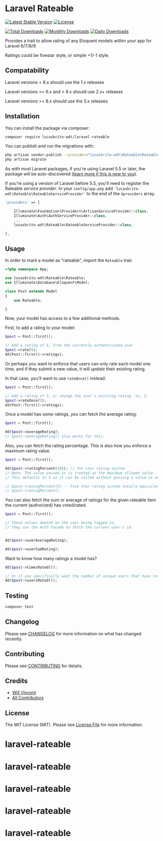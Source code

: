 # Laravel Rateable

[![Latest Stable Version](https://poser.pugx.org/lucasbrito-wdt/laravel-rateable/v/stable.svg)](https://packagist.org/packages/lucasbrito-wdt/laravel-rateable) [![License](https://poser.pugx.org/lucasbrito-wdt/laravel-rateable/license.svg)](https://packagist.org/packages/lucasbrito-wdt/laravel-rateable)

[![Total Downloads](https://poser.pugx.org/lucasbrito-wdt/laravel-rateable/downloads.svg)](https://packagist.org/packages/lucasbrito-wdt/laravel-rateable) [![Monthly Downloads](https://poser.pugx.org/lucasbrito-wdt/laravel-rateable/d/monthly.png)](https://packagist.org/packages/lucasbrito-wdt/laravel-rateable) [![Daily Downloads](https://poser.pugx.org/lucasbrito-wdt/laravel-rateable/d/daily.png)](https://packagist.org/packages/lucasbrito-wdt/laravel-rateable)

Provides a trait to allow rating of any Eloquent models within your app for Laravel 6/7/8/9.

Ratings could be fivestar style, or simple +1/-1 style.


## Compatability

Laravel versions < 6.x should use the 1.x releases

Laravel versions >= 6.x and < 8.x should use 2.x+ releases

Laravel versions >= 8.x should use the 3.x releases

## Installation

You can install the package via composer:

```bash
composer require lucasbrito-wdt/laravel-rateable
```

You can publish and run the migrations with:

```bash
php artisan vendor:publish --provider="lucasbrito-wdt\Rateable\RateableServiceProvider" --tag="migrations"
php artisan migrate
```
As with most Laravel packages, if you're using Laravel 5.5 or later, the package will be auto-discovered ([learn more if this is new to you](https://medium.com/@taylorotwell/package-auto-discovery-in-laravel-5-5-ea9e3ab20518)).

If you're using a version of Laravel before 5.5, you'll need to register the Rateable *service provider*. In your `config/app.php` add `'lucasbrito-wdt\Rateable\RateableServiceProvider'` to the end of the `$providers` array.

````php
'providers' => [

    Illuminate\Foundation\Providers\ArtisanServiceProvider::class,
    Illuminate\Auth\AuthServiceProvider::class,
    ...
    lucasbrito-wdt\Rateable\RateableServiceProvider::class,

],
````

## Usage

In order to mark a model as "rateable", import the `Rateable` trait.

````php
<?php namespace App;

use lucasbrito-wdt\Rateable\Rateable;
use Illuminate\Database\Eloquent\Model;

class Post extends Model
{
    use Rateable;

}
````

Now, your model has access to a few additional methods.

First, to add a rating to your model:

````php
$post = Post::first();

// Add a rating of 5, from the currently authenticated user
$post->rate(5);
dd(Post::first()->ratings);
````

Or perhaps you want to enforce that users can only rate each model one time,
and if they submit a new value, it will _update_ their existing rating.

In that case, you'll want to use `rateOnce()` instead:
```php
$post = Post::first();

// Add a rating of 3, or change the user's existing rating _to_ 3.
$post->rateOnce(3);
dd(Post::first()->ratings);
````

Once a model has some ratings, you can fetch the average rating:
````php
$post = Post::first();

dd($post->averageRating);
// $post->averageRating() also works for this.
````

Also, you can fetch the rating percentage. This is also how you enforce a maximum rating value.

````php
$post = Post::first();

dd($post->ratingPercent(10)); // Ten star rating system
// Note: The value passed in is treated as the maximum allowed value.
// This defaults to 5 so it can be called without passing a value as well.

// $post->ratingPercent(5) -- Five star rating system totally equivilent to:
// $post->ratingPercent()
````

You can also fetch the sum or average of ratings for the given rateable item the current (authorized) has voted/rated.
````php
$post = Post::first();

// These values depend on the user being logged in,
// they use the Auth facade to fetch the current user's id.


dd($post->userAverageRating); 

dd($post->userSumRating);
````

Want to know how many ratings a model has?
```php
dd($post->timesRated());

// Or if you specifically want the number of unique users that have rated the model:
dd($post->usersRated());
```

## Testing

``` bash
composer test
```

## Changelog

Please see [CHANGELOG](CHANGELOG.md) for more information on what has changed recently.

## Contributing

Please see [CONTRIBUTING](CONTRIBUTING.md) for details.

## Credits

- [Will Vincent](https://github.com/lucasbrito-wdt)
- [All Contributors](https://github.com/lucasbrito-wdt/laravel-rateable/graphs/contributors)

## License

The MIT License (MIT). Please see [License File](LICENSE.md) for more information.
# laravel-rateable
# laravel-rateable
# laravel-rateable
# laravel-rateable
# laravel-rateable
